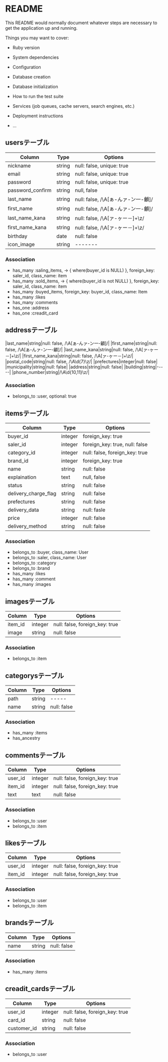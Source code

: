 # README

This README would normally document whatever steps are necessary to get the
application up and running.

Things you may want to cover:

* Ruby version

* System dependencies

* Configuration

* Database creation

* Database initialization

* How to run the test suite

* Services (job queues, cache servers, search engines, etc.)

* Deployment instructions

* ...


## usersテーブル

|Column|Type|Options|
|------|----|-------|
|nickname|string|null: false, unique: true|
|email|string|null: false, unique: true|
|password|string|null: false, unique: true|
|password_confirm|string|null, false|
|last_name|string|null: false, /\A[ぁ-んァ-ン一-龥]/|
|first_name|string|null: false, /\A[ぁ-んァ-ン一-龥]/|
|last_name_kana|string|null: false, /\A[ァ-ヶー－]+\z/|
|first_name_kana|string|null: false, /\A[ァ-ヶー－]+\z/|
|birthday|date|null: false|
|icon_image|string|-------|

### Association
- has_many :saling_items, -> { where(buyer_id is NULL) }, foreign_key: saler_id,     class_name: item
- has_many :sold_items, -> { where(buyer_id is not NULL) }, foreign_key: saler_id, class_name: item
- has_many :buyed_items, foreign_key: buyer_id, class_name: Item
- has_many :likes
- has_many :comments
- has_one  :address
- has_one  :creadit_card

##  addressテーブル
|last_name|string|null: false,  /\A[ぁ-んァ-ン一-龥]/|
|first_name|string|null: false,  /\A[ぁ-んァ-ン一-龥]/|
|last_name_kana|string|null: false, /\A[ァ-ヶー－]+\z/|
|first_name_kana|string|null: false, /\A[ァ-ヶー－]+\z/|
|postal_code|string|null: false, /\A\d{7}\z/|
|prefectures|integer|null: false|
|municipality|string|null: false|
|address|string|null: false|
|building|string|-----|
|phone_number|string|/\A\d{10,11}\z/|

### Association
- belongs_to :user, optional: true

## itemsテーブル

|Column|Type|Options|
|------|----|-------|
|buyer_id|integer|foreign_key: true|
|saler_id|integer|foreign_key: true, null: false|
|category_id|integer|null: false, foreign_key: true|
|brand_id|integer|foreign_key: true|
|name|string|null: false|
|explaination|text|null, false|
|status|string|null: false|
|delivery_charge_flag|string|null: false|
|prefectures|string|null: false|
|delivery_data|string|null: fasle|
|price|integer|null: false|
|delivery_method|string|null: false|

### Association
- belongs_to :buyer, class_name: User
- belongs_to :saler, class_name: User
- belongs_to :category
- belongs_to :brand
- has_many   :likes
- has_many   :comment
- has_many   :images

##  imagesテーブル

|Column|Type|Options|
|------|----|-------|
|item_id|integer|null: false, foreign_key: true|
|image|string|null: false|

### Association

- belongs_to  :item

## categorysテーブル

|Column|Type|Options|
|------|----|-------|
|path|string|-----|
|name|string|null: false|

### Association

- has_many :items
- has_ancestry

## commentsテーブル

|Column|Type|Options|
|------|----|-------|
|user_id|integer|null: false, foreign_key: true|
|item_id|integer|null: false, foreign_key: true|
|text|text|null: false|

### Association

- belongs_to :user
- belongs_to :item

## likesテーブル

|Column|Type|Options|
|------|----|-------|
|user_id|integer|null: false, foreign_key: true|
|item_id|integer|null: false, foreign_key: true|

### Association

- belongs_to :user
- belongs_to :item

##  brandsテーブル

|Column|Type|Options|
|------|----|-------|
|name|string|null: false|

### Association

- has_many :items

## creadit_cardsテーブル

|Column|Type|Options|
|------|----|-------|
|user_id|integer|null: false, foreign_key: true|
|card_id|string|null: false|
|customer_id|string|null: false|

### Association

- belongs_to :user
